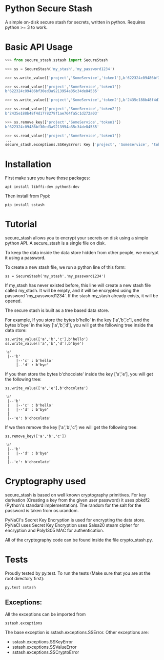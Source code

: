 # Python Secure Stash

A simple on-disk secure stash for secrets, written in python.
Requires python >= 3 to work.

# Basic API Usage

```python
>>> from secure_stash.sstash import SecureStash

>>> ss = SecureStash('my_stash','my_password1234')

>>> ss.write_value(['project','SomeService','token1'],b'622324c09486bf30ed3a9213954a35c34de84535')

>>> ss.read_value(['project','SomeService','token1'])
b'622324c09486bf30ed3a9213954a35c34de84535'

>>> ss.write_value(['project','SomeService','token2'],b'2435e188b48f4d1778279f1ae764fa5c1d272a03')

>>> ss.read_value(['project','SomeService','token2'])
b'2435e188b48f4d1778279f1ae764fa5c1d272a03'

>>> ss.remove_key(['project','SomeService','token1'])
b'622324c09486bf30ed3a9213954a35c34de84535'

>>> ss.read_value(['project','SomeService','token1'])
...
secure_stash.exceptions.SSKeyError: Key ['project', 'SomeService', 'token1'] was not found in store.

```

# Installation

First make sure you have those packages:

```
apt install libffi-dev python3-dev
```

Then install from Pypi:

```
pip install sstash
```


# Tutorial

secure_stash allows you to encrypt your secrets on disk using a simple python
API. A secure_stash is a single file on disk. 

To keep the data inside the data store hidden from other people, we
encrypt it using a password. 

To create a new stash file, we run a python line of this form:

```
ss = SecureStash('my_stash','my_password1234')
```

If my_stash has never existed before, this line will create a new stash file
called my_stash. It will be empty, and it will be encrypted using the password
'my_password1234'. If the stash my_stash already exists, it will be opened.


The secure stash is built as a tree based data store.  

For example, If you store the bytes b'hello' in the key ['a','b','c'], and the
bytes b'bye' in the key ['a','b','d'], you will get the following tree inside
the data store:

```
ss.write_value(['a','b','c'],b'hello')
ss.write_value(['a','b','d'],b'bye')

'a'
 |--'b'
     |--'c' : b'hello'
     |--'d' : b'bye'
```

If you then store the bytes b'chocolate' inside the key ['a','e'], you will get
the following tree:


```
ss.write_value(['a','e'],b'chocolate')

'a'
 |--'b'
 |   |--'c' : b'hello'
 |   |--'d' : b'bye'
 |
 |--'e': b'chocolate'
```

If we then remove the key ['a','b','c'] we will get the following tree:

```
ss.remove_key(['a','b','c'])

'a'
 |--'b'
 |   |--'d' : b'bye'
 |
 |--'e': b'chocolate'
```


# Cryptography used

secure_stash is based on well known cryptography primitives. For key derivation
(Creating a key from the given user password) it uses pbkdf2 (Python's standard
implementation).
The random for the salt for the password is taken from os.urandom.

PyNaCl's Secret Key Encryption is used for encrypting the data store. PyNaCl
uses Secret Key Encryption uses Salsa20 steam cipher for encryption and
Poly1305 MAC for authentication.

All of the cryptography code can be found inside the file crypto_stash.py.

# Tests

Proudly tested by py.test.
To run the tests (Make sure that you are at the root directory first):

```
py.test sstash 
```


## Exceptions:

All the exceptions can be imported from

```
sstash.exceptions
```

The base exception is sstash.exceptions.SSError.
Other exceptions are:

- sstash.exceptions.SSKeyError
- sstash.exceptions.SSValueError
- sstash.exceptions.SSCryptoError

